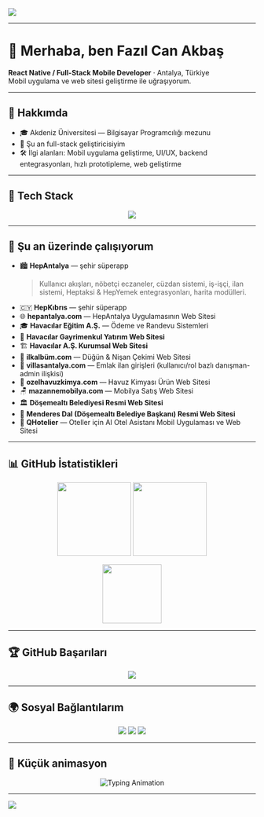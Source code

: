 <!-- Profil banner -->
<img src="https://capsule-render.vercel.app/api?type=waving&color=gradient&section=header&height=200&width=3000&text=👋Hey%20Im%20Fazıl%20Can%20Akbaş&fontAlignY=40&desc=React%20Native%20%7C%20Full-Stack%20Developer&descAlignY=60&descAlign=60"/>

---

# 👋 Merhaba, ben Fazıl Can Akbaş  

**React Native / Full-Stack Mobile Developer** · Antalya, Türkiye  
Mobil uygulama ve web sitesi geliştirme ile uğraşıyorum.

---

## 🚀 Hakkımda  
- 🎓 Akdeniz Üniversitesi — Bilgisayar Programcılığı mezunu  
- 💼 Şu an full-stack geliştiricisiyim  
- 🛠️ İlgi alanları: Mobil uygulama geliştirme, UI/UX, backend entegrasyonları, hızlı prototipleme, web geliştirme  

---

## 🧰 Tech Stack  

<p align="center">
  <img src="https://skillicons.dev/icons?i=react,native,js,ts,html,css,tailwind,nextjs,nodejs,express,nestjs,postgres,firebase,docker,git,figma,androidstudio,vscode&perline=8" />
</p>

---

## 🔭 Şu an üzerinde çalışıyorum  

- 🏙️ **HepAntalya** — şehir süperapp  
  > Kullanıcı akışları, nöbetçi eczaneler, cüzdan sistemi, iş-işçi, ilan sistemi, Heptaksi & HepYemek entegrasyonları, harita modülleri.  
- 🇨🇾 **HepKıbrıs** — şehir süperapp  
- 🌐 **hepantalya.com** — HepAntalya Uygulamasının Web Sitesi  
- 🎓 **Havacılar Eğitim A.Ş.** — Ödeme ve Randevu Sistemleri  
- 🏢 **Havacılar Gayrimenkul Yatırım Web Sitesi**  
- 🏗️ **Havacılar A.Ş. Kurumsal Web Sitesi**  
- 💍 **ilkalbüm.com** — Düğün & Nişan Çekimi Web Sitesi  
- 🏡 **villasantalya.com** — Emlak ilan girişleri (kullanıcı/rol bazlı danışman-admin ilişkisi)  
- 🧪 **ozelhavuzkimya.com** — Havuz Kimyası Ürün Web Sitesi  
- 🪑 **mazannemobilya.com** — Mobilya Satış Web Sitesi  
- 🏛️ **Döşemealtı Belediyesi Resmi Web Sitesi**  
- 👔 **Menderes Dal (Döşemealtı Belediye Başkanı) Resmi Web Sitesi**  
- 🏨 **QHotelier** — Oteller için AI Otel Asistanı Mobil Uygulaması ve Web Sitesi  

---

## 📊 GitHub İstatistikleri  

<p align="center">
  <img src="https://github-readme-stats.vercel.app/api?username=fazilcanakbas&show_icons=true&theme=tokyonight" height="150" />
  <img src="https://github-readme-streak-stats.herokuapp.com/?user=fazilcanakbas&theme=tokyonight" height="150" />
</p>

<p align="center">
  <img src="https://github-readme-stats.vercel.app/api/top-langs/?username=fazilcanakbas&layout=compact&theme=tokyonight" height="120" />
</p>

---

## 🏆 GitHub Başarıları  

<p align="center">
  <img src="https://github-profile-trophy.vercel.app/?username=fazilcanakbas&theme=dracula&margin-w=10&no-frame=true" />
</p>

---

## 🌍 Sosyal Bağlantılarım  

<p align="center">
  <a href="mailto:fazilcan@example.com"><img src="https://img.shields.io/badge/Email-D14836?style=flat&logo=gmail&logoColor=white"/></a>
  <a href="https://www.linkedin.com/in/fazilcanakbas"><img src="https://img.shields.io/badge/LinkedIn-0077B5?style=flat&logo=linkedin&logoColor=white"/></a>
  <a href="https://instagram.com/fazilcanakbas"><img src="https://img.shields.io/badge/Instagram-E4405F?style=flat&logo=instagram&logoColor=white"/></a>
</p>

---

## 🧩 Küçük animasyon  

<p align="center">
  <img src="https://readme-typing-svg.herokuapp.com?font=Fira+Code&size=20&pause=1000&color=6A5ACD&center=true&vCenter=true&width=500&lines=React+Native+Developer;Full+Stack+Mobile+Engineer;UI%2FUX+Lover;Always+Learning+🚀" alt="Typing Animation" />
</p>

---

<img src="https://capsule-render.vercel.app/api?type=waving&color=gradient&height=120&section=footer"/>
